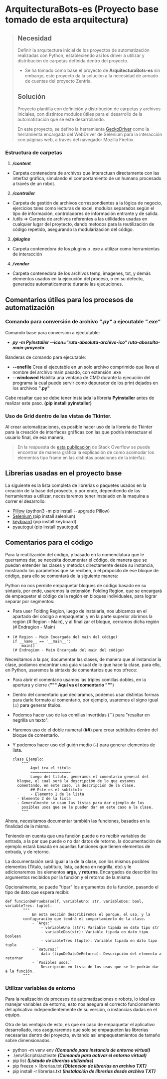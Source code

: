 # ArquitecturaBots-es (Proyecto base tomado de esta arquitectura)

> ## Necesidad
>
> Definir la arquitectura inicial de los proyectos de automatización realizadas con Python, estableciendo así los driver a utilizar y distribución de carpetas definida dentro del proyecto.
>
> - Se ha tomado como base el proyecto de **ArquitecturaBots-es** sin embargo, este proyecto da la solución a la necesidad de armado de cuentas del proyecto Zentria.
>
> ## Solución
>
> Proyecto plantilla con definición y distribución de carpetas y archivos iniciales, con distintos modulos útiles para el desarrollo de la automatización que se este desarrollando.
>
> En este proyecto, se defino la herramienta [GeckoDriver](https://firefox-source-docs.mozilla.org/testing/geckodriver/index.html) como la herramienta encargada del WebDriver de Selenium para la interacción con páginas web, a través del navegador Mozilla Firefox.

### Estructura de carpetas

1. ***/content***

* Carpeta contenedora de archivos que interactuan directamente con las interfaz gráfica, simulando el comportamiento de un humano procesado a través de un robot.

2. ***/controller***

* Carpeta de gestión de archivos correspondientes a la lógica de negocio, ejercicios tales como lecturas de excel, modulos separados según el tipo de información, controladores de información entrante y de salida.
* /utils => Carpeta de archivos referentes a las utilidades usadas en cualquier lugar del proytecto, dando metodos para la reutilización de código repetido, asegurando la modularización del código.

3. ***/plugins***

* Carpeta contenedora de los plugins o .exe a utilizar como herramientas de interacción

4. ***/vendor***

* Carpeta contenedora de los archivos temp, imagenes, txt, y demás elementos usados en la ejecución del proceso, o en su defecto, generados automaticamente durante las ejecuciones.

## Comentarios útiles para los procesos de automatización

### Comando para conversión de archivo *".py"* a ejecutable *".exe"*

Comando base para conversión a ejectutable:

* ***py -m PyInstaller  --icon="ruta-absoluta-archivo-ico" ruta-abosulta-main-proyecto***

Banderas de comando para ejecutable:

* **--onefile** Crea el ejecutable en un solo archivo comprimido que lleva el nombre del archivo main pasado, con extensión .exe
* **--windowed** Habilita una ventana de CMD durante la ejecución del programa la cual puede servir como depurador de los print dejados en los archivos **".py"**

Cabe resaltar que se debe tener instalada la libreria **Pyinstaller** antes de realizar este paso. **(pip install pyinstaller)**

### Uso de Grid dentro de las vistas de Tkinter.

Al crear automatizaciones, es posible hacer uso de la libreria de Tkinter para la creación de interfaces gráficas con las que podría interactuar el usuario final, de esa manera,

> En la respuesta de [esta publicación](https://stackoverflow.com/questions/28089942/difference-between-fill-and-expand-options-for-tkinter-pack-method) de Stack Overflow se puede encontrar de manera gráfica la explicación de como acomodar los elementos tipo frame en las distintas posiciones de la interfaz.

## Librerias usadas en el proyecto base

La siguiente es la lista completa de librerias o paquetes usados en la creación de la base del proyecto, y por ende, dependiendo de las herramientas a utilizar, necesitaremos tener instalado en la maquina a correr el desarrollo:

* [Pillow](https://pillow.readthedocs.io/en/latest/handbook/tutorial.html#create-jpeg-thumbnails) (python3 -m pip install --upgrade Pillow)
* [Selenium ](https://www.selenium.dev/selenium/docs/api/py/api.html)(pip install selenium)
* [keyboard](https://pypi.org/project/keyboard/) (pip install keyboard)
* [pyautogui ](https://pyautogui.readthedocs.io/en/latest/)(pip install pyautogui)

## Comentarios para el código

Para la reutilización del código, y basado en la nomenclatura que le querramos dar, se necesita documentar el código, de manera que se puedan entender las clases y metodos directamente desde su instancia, mostrando los parametros que se reciben, o el proposito de ese bloque de código, para ello se comentará de la siguiente manera:

Python no nos permite empaquetar bloques de código basado en su sintaxis, por ende, usaremos la extensión: Folding Region, que se encargará de empaquetar el código de la región en bloques individuales, para lograr separar por segmentos:

* Para user Folding Region, luego de instalarla, nos ubicamos en el apartado del código a empaquetar, y en la parte superior abrimos la región (# Region - Main), y al finalizar el bloque, cerramos dicha región (# Endregion - Main)
* ```
  (# Region - Main Encargada del main del código)
  if __name__ == '__main__':
      main()
  (# Endregion - Main Encargada del main del código)
  ```

Necesitamos a la par, documentar las clases, de manera que al instanciar la clase, podamos encontrar una guia visual de lo que hace la clase, para ello, en Python, usaremos la sintaxis de comentarios que nos ofrece:

* Para abrir el comentario usamos las triples comillas dobles, en la apertura y cierre (**""" Aquí va el comentario """**)
* Dentro del comentario que declaramos, podemos usar distintas formas para darle formato al comentario, por ejemplo, usaremos el signo igual (**=**) para generar titulos.
* Podemos hacer uso de las comillas invertidas (**``**) para "resaltar en negrilla un texto".
* Haremos uso de el doble numeral (**##**) para crear subtitulos dentro del bloque de comentario.
* Y podemos hacer uso del guión medio (**-**) para generar elementos de lista.

  ```
  class Ejemplo:
      """
          Aquí ira el titulo
          ==================
          Luego del titulo, generamos el comentario general del 
  	bloque, el cual será la descripción de lo que estamos 
  	comentando, en este caso, la descripción de la clase.
          ## Este es el subtitulo
          - Elemento 1 de la lista
  	- Elemento 2 de la lista
  	- Generalmente se usan las listas para dar ejemplo de los 
  	  posibles usos que se le pueden dar en este caso a la clase.
      """
  ```

Ahora, necesitamos documentar también las funciones, basados en la finalidad de la misma.

Teniendo en cuenta que una función puede o no recibir variables de entrada, a la par que puede o no dar datos de retorno, la documentación de ejemplo estará basada en aquellas funciones que tienen elementos de entrada, y de retorno.

La documentación será igual a la de la clase, con los mismos posibles elementos (Titulo, subtitulo, lista, cadena en negrilla, etc) y le adicionaremos los elementos **args**, y **returns**. Encargados de describir los argumentos recibidos por la función y el retorno de la misma.

Opcionalmente, se puede "tipar" los argumentos de la función, pasando el tipo de dato que espera recibir.

```
def funcionDePrueba(self, variableUno: str, variableDos: bool, variableTres: tuple):
        """
            En esta sección describiremos el porque, el uso, y la
	    configuración que tendrá el comportamiento de la clase.
            - `Args:`
                - variableUno (str): Variable tipada en dato tipo str 
                - variableDos(str): Variable tipada en dato tipo boolean
                - variableTres (tuple): Variable tipada en dato tipo tupla
            - `Returns:`
                data (tipoDeDatoDeRetorno): Descripción del elemento a retornar
            - `Posibles usos:`
                Descripción en lista de los usos que se le podrán dar a la función.
        """
```

### Utilizar variables de entorno

Para la realización de procesos de automatizaciones o robots, lo ideal es manejar variables de entorno, esto nos asegura el correcto funcionamiento del aplicativo independientemente de su versión, o instancias dadas en el equipo.

Otra de las ventajas de esto, es que en caso de empaquetar el aplicativo desarrollado, nos aseguraremos que solo se empaqueten las librerias necesarias dentro del proyecto, evitando así empaquetamientos de tamaño sobre dimensionados.

* python -m venv env ***(Comando para instancia de entorno virtual)***
* .\env\Scripts\activate ***(Comando para activar el entorno virtual)***
* pip list ***(Listado de librerias utilizadas)***
* pip freeze > librerias.txt ***(Obtención de librerias en archivo TXT)***
* pip install -r librerias.txt ***(Instalación de librerias desde archivo TXT)***
